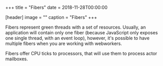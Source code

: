 +++
title = "Fibers"
date = 2018-11-28T00:00:00

[header]
image = ""
caption = "Fibers"
+++

Fibers represent green threads with a set of resources. Usually, an application will contain only one fiber (because
JavaScript only exposes one single thread, with an event loop), however, it's possible to have multiple fibers when you
are working with webworkers.

Fibers offer CPU ticks to processors, that will use them to process actor mailboxes.